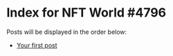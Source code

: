 # Index for NFT World #4796
Posts will be displayed in the order below:

- [Your first post](./001-first.md)

